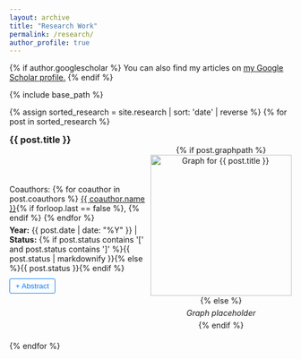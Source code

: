 ```yaml
---
layout: archive
title: "Research Work"
permalink: /research/
author_profile: true
---
```


{% if author.googlescholar %}
  You can also find my articles on <u><a href="{{author.googlescholar}}">my Google Scholar profile</a>.</u>
{% endif %}

{% include base_path %}

{% assign sorted_research = site.research | sort: 'date' | reverse %}
{% for post in sorted_research %}
<div class="research-item">
  <h3>{{ post.title }}</h3>
  <div style="display: flex; align-items: center;">
    <div style="flex: 1;">
      <p>
        Coauthors: 
        {% for coauthor in post.coauthors %}
          <a href="{{ coauthor.link }}" target="_blank">{{ coauthor.name }}</a>{% if forloop.last == false %}, {% endif %}
        {% endfor %}
      </p>
      <p><strong>Year:</strong> {{ post.date | date: "%Y" }} | <strong>Status:</strong> <span>{% if post.status contains '[' and post.status contains ']' %}{{ post.status | markdownify }}{% else %}{{ post.status }}{% endif %}</span></p>     <button class="toggle-abstract">+ Abstract</button>
      <div class="abstract hidden">
        <p>{{ post.excerpt }}</p>
      </div>
    </div>
    <div style="flex: 1; text-align: center;">
  {% if post.graphpath %}
    <img src="{{ post.graphpath }}" alt="Graph for {{ post.title }}" style="max-width: 100%; height: 18em; object-fit: contain;">
  {% else %}
    <p><em>Graph placeholder</em></p>
  {% endif %}
</div>
  </div>
</div>
{% endfor %}

<script>
document.addEventListener('DOMContentLoaded', () => {
    const toggleButtons = document.querySelectorAll('.toggle-abstract');

    toggleButtons.forEach(button => {
        button.addEventListener('click', () => {
            const abstract = button.nextElementSibling;
            if (abstract.classList.contains('hidden')) {
                abstract.classList.remove('hidden');
                button.textContent = '- Abstract';
            } else {
                abstract.classList.add('hidden');
                button.textContent = '+ Abstract';
            }
        });
    });
});
</script>

<style>
.research-item {
    margin-bottom: 20px;
}

.research-item h3 {
    margin: 0;
}

.research-item p {
    margin: 5px 0;
}

.abstract {
    margin-top: 10px;
    padding: 10px;
    background-color: #f9f9f9;
    border: 1px solid #ddd;
}

.hidden {
    display: none;
}

.toggle-abstract {
    margin-top: 5px;
    cursor: pointer;
    background-color: transparent;
    color: #007bff;
    border: 1px solid #007bff;
    padding: 5px 10px;
    border-radius: 3px;
}

.toggle-abstract:hover {
    background-color: #e6f2ff;
}
</style>

